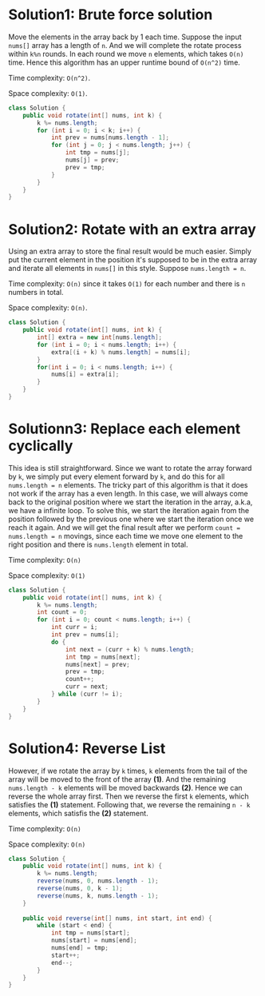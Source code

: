 # Solution1: Brute force solution

Move the elements in the array back by 1 each time. Suppose the input `nums[]` array has a length of `n`. And we will complete the rotate process within `k%n` rounds. In each round we move `n` elements, which takes `O(n)` time. Hence this algorithm has an upper runtime bound of `O(n^2)` time.

Time complexity: `O(n^2)`. 

Space complexity: `O(1)`. 

```Java
class Solution {
    public void rotate(int[] nums, int k) {
        k %= nums.length;
        for (int i = 0; i < k; i++) {
            int prev = nums[nums.length - 1];
            for (int j = 0; j < nums.length; j++) {
                int tmp = nums[j];
                nums[j] = prev;
                prev = tmp;
            }
        }
    }
}
```

# Solution2: Rotate with an extra array

Using an extra array to store the final result would be much easier. Simply put the current element in the position it's supposed to be in the extra array and iterate all elements in `nums[]` in this style. Suppose `nums.length = n`. 

Time complexity: `O(n)` since it takes `O(1)` for each number and there is `n` numbers in total. 

Space complexity: `O(n)`. 

```Java
class Solution {
    public void rotate(int[] nums, int k) {
        int[] extra = new int[nums.length];
        for (int i = 0; i < nums.length; i++) {
            extra[(i + k) % nums.length] = nums[i];
        }
        for(int i = 0; i < nums.length; i++) {
            nums[i] = extra[i];
        }
    }
}
```

# Solutionn3: Replace each element cyclically

This idea is still straightforward. Since we want to rotate the array forward by `k`, we simply put every element forward by `k`, and do this for all `nums.length = n` elements.  The tricky part of this algorithm is that it does not work if the array has a even length. In this case, we will always come back to the original position where we start the iteration in the array, a.k.a, we have a infinite loop. To solve this, we start the iteration again from the position followed by the previous one where we start the iteration once we reach it again. And we will get the final result after we perform `count = nums.length = n` movings, since each time we move one element to the right position and there is `nums.length` element in total. 

Time complexity: `O(n)`

Space complexity: `O(1)`

```Java
class Solution {
    public void rotate(int[] nums, int k) {
        k %= nums.length;
        int count = 0;
        for (int i = 0; count < nums.length; i++) {
            int curr = i;
            int prev = nums[i];
            do {
                int next = (curr + k) % nums.length;
                int tmp = nums[next];
                nums[next] = prev;
                prev = tmp;
                count++;
                curr = next;
            } while (curr != i);
        }
    }
}
```

# Solution4: Reverse List

However, if we rotate the array by `k` times, `k` elements from the tail of the array will be moved to the front of the array __(1)__. And the remaining `nums.length - k` elements will be moved backwards __(2)__. Hence we can reverse the whole array first. Then we reverse the first `k` elements, which satisfies the __(1)__ statement. Following that, we reverse the remaining `n - k` elements, which satisfis the __(2)__ statement. 

Time complexity: `O(n)`

Space complexity: `O(n)`

```Java
class Solution {
    public void rotate(int[] nums, int k) {
        k %= nums.length;
        reverse(nums, 0, nums.length - 1);
        reverse(nums, 0, k - 1);
        reverse(nums, k, nums.length - 1);
    }
    
    public void reverse(int[] nums, int start, int end) {
        while (start < end) {
            int tmp = nums[start];
            nums[start] = nums[end];
            nums[end] = tmp;
            start++;
            end--;
        }
    }
}
```
